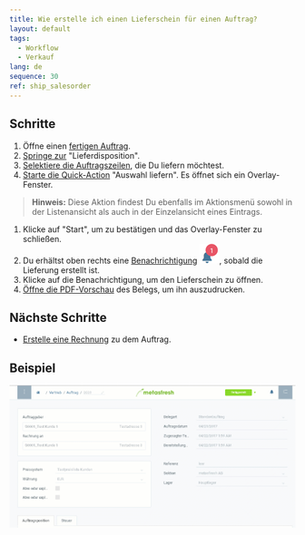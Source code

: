 ```yaml
---
title: Wie erstelle ich einen Lieferschein für einen Auftrag?
layout: default
tags:
  - Workflow
  - Verkauf
lang: de
sequence: 30
ref: ship_salesorder
---
```


## Schritte
1. Öffne einen [fertigen Auftrag](Auftrag_erfassen).
1. [Springe zur](SpringezuBelegen) "Lieferdisposition".
1. [Selektiere die Auftragszeilen](AuswahlBelege), die Du liefern möchtest.
1. [Starte die Quick-Action](AktionStarten) "Auswahl liefern". Es öffnet sich ein Overlay-Fenster.
 >**Hinweis:** Diese Aktion findest Du ebenfalls im Aktionsmenü sowohl in der Listenansicht als auch in der Einzelansicht eines Eintrags.

1. Klicke auf "Start", um zu bestätigen und das Overlay-Fenster zu schließen.
1. Du erhältst oben rechts eine [Benachrichtigung](Benachrichtigungsarten) ![](assets/NotificationBell_WebUI.png), sobald die Lieferung erstellt ist.
1. Klicke auf die Benachrichtigung, um den Lieferschein zu öffnen.
1. [Öffne die PDF-Vorschau](PDFVorschau) des Belegs, um ihn auszudrucken.

## Nächste Schritte
- [Erstelle eine Rechnung](Zu_Auftrag_Rechnung_erstellen) zu dem Auftrag.

## Beispiel
![](assets/auftrag_liefern.gif)
